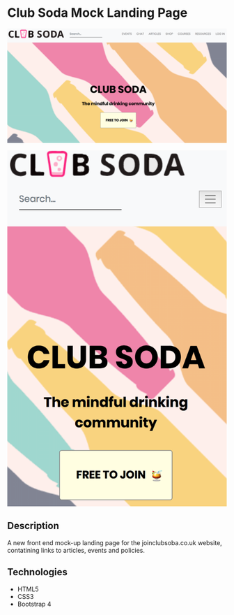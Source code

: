 # Club Soda Mock Landing Page

![Desktop](https://raw.githubusercontent.com/anabebs/clubsodamock/master/images/Screen%20Shot%202018-08-30%20at%2010.28.43.png)
    

![Mobile](https://raw.githubusercontent.com/anabebs/clubsodamock/master/images/Screen%20Shot%202018-08-30%20at%2010.28.57.png)


## Description

A new front end mock-up landing page for the joinclubsoba.co.uk website, contatining links to articles, 
events and policies. 



## Technologies
* HTML5
* CSS3
* Bootstrap 4
